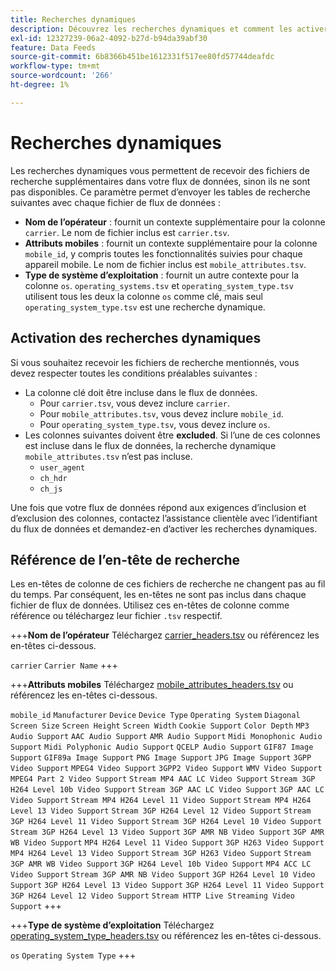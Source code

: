 ```yaml
---
title: Recherches dynamiques
description: Découvrez les recherches dynamiques et comment les activer. Inclut les opérateurs, les attributs mobiles et les types de système d’exploitation.
exl-id: 12327239-06a2-4092-b27d-b94da39abf30
feature: Data Feeds
source-git-commit: 6b8366b451be1612331f517ee80fd57744deafdc
workflow-type: tm+mt
source-wordcount: '266'
ht-degree: 1%

---
```


# Recherches dynamiques

Les recherches dynamiques vous permettent de recevoir des fichiers de recherche supplémentaires dans votre flux de données, sinon ils ne sont pas disponibles. Ce paramètre permet d’envoyer les tables de recherche suivantes avec chaque fichier de flux de données :

* **Nom de l’opérateur** : fournit un contexte supplémentaire pour la colonne `carrier`. Le nom de fichier inclus est `carrier.tsv`.
* **Attributs mobiles** : fournit un contexte supplémentaire pour la colonne `mobile_id`, y compris toutes les fonctionnalités suivies pour chaque appareil mobile. Le nom de fichier inclus est `mobile_attributes.tsv`.
* **Type de système d’exploitation** : fournit un autre contexte pour la colonne `os`. `operating_systems.tsv` et `operating_system_type.tsv` utilisent tous les deux la colonne `os` comme clé, mais seul `operating_system_type.tsv` est une recherche dynamique.

## Activation des recherches dynamiques

Si vous souhaitez recevoir les fichiers de recherche mentionnés, vous devez respecter toutes les conditions préalables suivantes :

* La colonne clé doit être incluse dans le flux de données.
   * Pour `carrier.tsv`, vous devez inclure `carrier`.
   * Pour `mobile_attributes.tsv`, vous devez inclure `mobile_id`.
   * Pour `operating_system_type.tsv`, vous devez inclure `os`.
* Les colonnes suivantes doivent être **excluded**. Si l’une de ces colonnes est incluse dans le flux de données, la recherche dynamique `mobile_attributes.tsv` n’est pas incluse.
   * `user_agent`
   * `ch_hdr`
   * `ch_js`

Une fois que votre flux de données répond aux exigences d’inclusion et d’exclusion des colonnes, contactez l’assistance clientèle avec l’identifiant du flux de données et demandez-en d’activer les recherches dynamiques.

## Référence de l’en-tête de recherche

Les en-têtes de colonne de ces fichiers de recherche ne changent pas au fil du temps. Par conséquent, les en-têtes ne sont pas inclus dans chaque fichier de flux de données. Utilisez ces en-têtes de colonne comme référence ou téléchargez leur fichier `.tsv` respectif.

+++**Nom de l’opérateur**
Téléchargez [carrier_headers.tsv](assets/carrier_headers.tsv) ou référencez les en-têtes ci-dessous.

`carrier`
`Carrier Name`
+++

+++**Attributs mobiles**
Téléchargez [mobile_attributes_headers.tsv](assets/mobile_attributes_headers.tsv) ou référencez les en-têtes ci-dessous.

`mobile_id`
`Manufacturer`
`Device`
`Device Type`
`Operating System`
`Diagonal Screen Size`
`Screen Height`
`Screen Width`
`Cookie Support`
`Color Depth`
`MP3 Audio Support`
`AAC Audio Support`
`AMR Audio Support`
`Midi Monophonic Audio Support`
`Midi Polyphonic Audio Support`
`QCELP Audio Support`
`GIF87 Image Support`
`GIF89a Image Support`
`PNG Image Support`
`JPG Image Support`
`3GPP Video Support`
`MPEG4 Video Support`
`3GPP2 Video Support`
`WMV Video Support`
`MPEG4 Part 2 Video Support`
`Stream MP4 AAC LC Video Support`
`Stream 3GP H264 Level 10b Video Support`
`Stream 3GP AAC LC Video Support`
`3GP AAC LC Video Support`
`Stream MP4 H264 Level 11 Video Support`
`Stream MP4 H264 Level 13 Video Support`
`Stream 3GP H264 Level 12 Video Support`
`Stream 3GP H264 Level 11 Video Support`
`Stream 3GP H264 Level 10 Video Support`
`Stream 3GP H264 Level 13 Video Support`
`3GP AMR NB Video Support`
`3GP AMR WB Video Support`
`MP4 H264 Level 11 Video Support`
`3GP H263 Video Support`
`MP4 H264 Level 13 Video Support`
`Stream 3GP H263 Video Support`
`Stream 3GP AMR WB Video Support`
`3GP H264 Level 10b Video Support`
`MP4 ACC LC Video Support`
`Stream 3GP AMR NB Video Support`
`3GP H264 Level 10 Video Support`
`3GP H264 Level 13 Video Support`
`3GP H264 Level 11 Video Support`
`3GP H264 Level 12 Video Support`
`Stream HTTP Live Streaming Video Support`
+++

+++**Type de système d’exploitation**
Téléchargez [operating_system_type_headers.tsv](assets/operating_system_type_headers.tsv) ou référencez les en-têtes ci-dessous.

`os`
`Operating System Type`
+++
